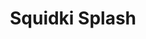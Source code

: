 ---
slug: squidki-splash
title: Squidki Splash
description: "Squidki Splash is an exciting online game. Play for free directly in your browser!"
icon: /images/new_mods/Sprunki Splash.png
url: https://wowtbc.net/sprunkin/sprunki-splash/index.html
previewImage: /images/new_mods/Sprunki Splash.png
type: new mods

# SEO配置
seo:
  title: "Squidki Splash - Play Free Online Game | Fun Browser Games"
  description: "Squidki Splash - Play this fun online game for free in your browser. No download required!"
  ogImage: "/images/new_mods/Sprunki Splash.png"
  keywords: "squidki-splash, online game, browser game, free game, new mods game, play online"

videoUrls:
  - https://www.youtube.com/embed/example1
  - https://www.youtube.com/embed/example2

whyPlay:
  title: "Why Play Squidki Splash?"
  items:
    - "Immersive Gameplay: Squidki Splash offers an engaging and immersive gaming experience that will keep you entertained for hours"
    - "Challenging Levels: Test your skills with increasingly difficult challenges and obstacles"
    - "Beautiful Graphics: Enjoy stunning visuals and smooth animations that bring the game world to life"
    - "Regular Updates: New content and features are added regularly to keep the game fresh and exciting"
    - "Free to Play: Experience all the fun without spending a penny"
    - "Community Features: Connect with other players, share strategies, and compete for high scores"
    - "Cross-Platform: Play on any device with a web browser, no downloads required"

features:
  title: "Key Features of Squidki Splash"
  image: "/images/new_mods/Sprunki Splash.png"
  items:
    - "Intuitive Controls: Easy to learn controls make Squidki Splash accessible for players of all skill levels"
    - "Multiple Game Modes: Enjoy various gameplay options that provide different challenges and experiences"
    - "Character Customization: Personalize your gaming experience with unique characters and items"
    - "Achievement System: Complete special tasks to earn rewards and recognition"
    - "Leaderboards: Compete with players worldwide and see who can achieve the highest scores"

characteristics:
  title: "Game Characteristics"
  image: "/images/new_mods/Sprunki Splash.png"
  items:
    - "Genre: New mods game with elements of strategy and skill"
    - "Difficulty: Suitable for both casual gamers and those seeking a challenge"
    - "Play Time: Quick sessions or extended gameplay, depending on your preference"
    - "Art Style: Vibrant and engaging visuals that enhance the gaming experience"
    - "Sound Design: Immersive audio that complements the gameplay perfectly"

info: "Squidki Splash is an exciting online game that offers players a unique and engaging gaming experience. With its intuitive controls, stunning visuals, and challenging gameplay, Squidki Splash provides hours of entertainment for players of all ages and skill levels. Whether you're looking for a quick gaming session during a break or an extended play session, Squidki Splash delivers an immersive experience that will keep you coming back for more. The game features multiple levels of increasing difficulty, ensuring that players are constantly challenged as they progress. With regular updates adding new content and features, Squidki Splash remains fresh and exciting, providing endless entertainment options for its growing community of players."

howToPlayIntro: "Welcome to Squidki Splash! This guide will walk you through the basics and help you master the game. Whether you're a beginner or looking to improve your skills, these tips and instructions will enhance your gaming experience."

howToPlaySteps:
  - title: "Getting Started"
    description: "Begin your Squidki Splash adventure by familiarizing yourself with the controls. Use your keyboard or mouse to navigate through the game interface. The tutorial will guide you through the basic mechanics and help you understand the objectives."
  - title: "Understanding the Objectives"
    description: "In Squidki Splash, your main goal is to progress through levels by completing specific objectives. Each level presents unique challenges that require different strategies and approaches."
  - title: "Mastering the Controls"
    description: "Practice using the controls to improve your precision and reaction time. Squidki Splash requires quick reflexes and strategic thinking to overcome obstacles and defeat opponents."
  - title: "Utilizing Power-ups"
    description: "Collect power-ups throughout the game to enhance your abilities and overcome difficult challenges. Each power-up offers unique advantages that can be crucial for success."
  - title: "Developing Strategies"
    description: "As you progress in Squidki Splash, develop effective strategies for different scenarios. Analyze patterns, anticipate challenges, and adapt your approach to maximize your performance."

faq:
  title: "Frequently Asked Questions about Squidki Splash"
  items:
    - question: "Is Squidki Splash free to play?"
      answer: "Yes, Squidki Splash is completely free to play directly in your web browser. No downloads or purchases are required to enjoy the full game experience."
    - question: "Can I play Squidki Splash on mobile devices?"
      answer: "Yes, Squidki Splash is optimized for both desktop and mobile play. You can enjoy the game on any device with a web browser and internet connection."
    - question: "Are there any in-game purchases?"
      answer: "While Squidki Splash is free to play, there may be optional in-game purchases available for cosmetic items or additional features that don't affect core gameplay."
    - question: "How often is Squidki Splash updated?"
      answer: "The developers regularly update Squidki Splash with new content, features, and improvements based on player feedback and game performance."
    - question: "Can I play Squidki Splash offline?"
      answer: "Currently, Squidki Splash requires an internet connection to play as it's a browser-based online game."
    - question: "Is Squidki Splash suitable for children?"
      answer: "Yes, Squidki Splash is designed to be family-friendly and suitable for players of all ages."
    - question: "How do I report bugs or issues?"
      answer: "If you encounter any problems while playing Squidki Splash, you can report them through the game's support page or contact the developers directly through their website."
    - question: "Still Have Questions?"
      answer: "If you have additional questions about Squidki Splash that aren't covered in this FAQ, please visit our support center or contact our customer service team for assistance."
---
